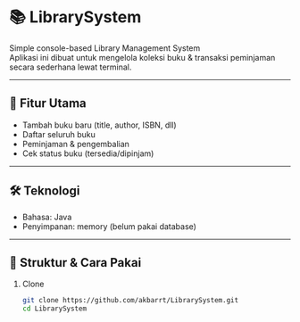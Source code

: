 # 📚 LibrarySystem

Simple console-based Library Management System  
Aplikasi ini dibuat untuk mengelola koleksi buku & transaksi peminjaman secara sederhana lewat terminal.

---

## 🧩 Fitur Utama

- Tambah buku baru (title, author, ISBN, dll)
- Daftar seluruh buku
- Peminjaman & pengembalian
- Cek status buku (tersedia/dipinjam)
  
---

## 🛠️ Teknologi

- Bahasa: Java
- Penyimpanan: memory (belum pakai database)

---

## 📝 Struktur & Cara Pakai

1. Clone
   ```bash
   git clone https://github.com/akbarrt/LibrarySystem.git
   cd LibrarySystem
